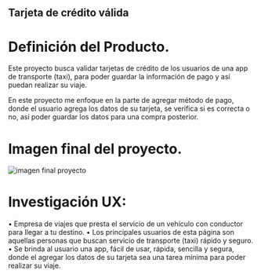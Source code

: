 ## Tarjeta de crédito válida

# Definición del Producto.
Este proyecto busca validar tarjetas de crédito de los usuarios de una app de transporte (taxi), para poder guardar la información de pago y así puedan realizar su viaje.

En este proyecto me enfoque en la parte de agregar método de pago, donde el usuario agrega los datos de su tarjeta, se verifica si es correcta o no, así poder guardar los datos para una compra posterior.

# Imagen final del proyecto.
![imagen final proyecto](https://user-images.githubusercontent.com/86315221/126675287-01bb1557-9332-426a-8174-e5b3ce4dd3fc.jpg)


# Investigación UX:
•	Empresa de viajes que presta el servicio de un vehículo con conductor para llegar a tu destino.
•	Los principales usuarios de esta página son aquellas personas que buscan servicio de transporte (taxi) rápido y seguro.
•	Se brinda al usuario una app, fácil de usar, rápida, sencilla y segura, donde el agregar los datos de su tarjeta sea una tarea mínima para poder realizar su viaje.

